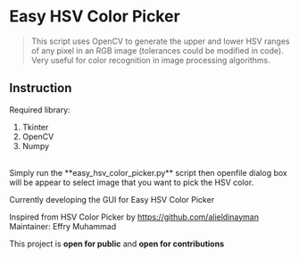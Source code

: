 # Easy HSV Color Picker
> This script uses OpenCV to generate the upper and lower HSV ranges of any pixel in an RGB image (tolerances could be modified in code). Very useful for color recognition in image processing algorithms.

## Instruction
Required library:
1. Tkinter
2. OpenCV
3. Numpy
<br>
Simply run the **easy_hsv_color_picker.py** script then openfile dialog box will be appear to select image that you want to pick the HSV color.


Currently developing the GUI for Easy HSV Color Picker

Inspired from HSV Color Picker by https://github.com/alieldinayman
Maintainer: Effry Muhammad

This project is **open for public** and **open for contributions**